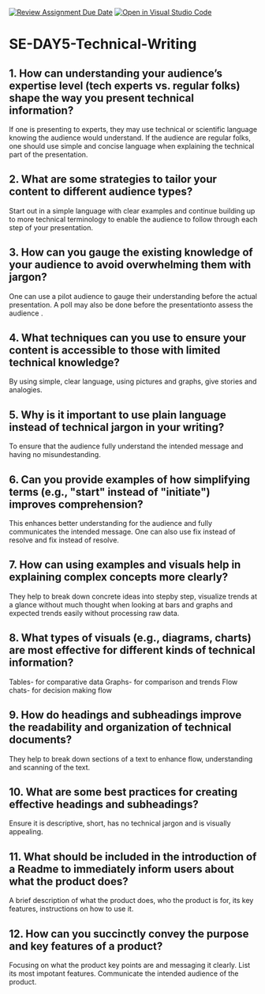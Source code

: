 [![Review Assignment Due Date](https://classroom.github.com/assets/deadline-readme-button-22041afd0340ce965d47ae6ef1cefeee28c7c493a6346c4f15d667ab976d596c.svg)](https://classroom.github.com/a/zsAR-pyY)
[![Open in Visual Studio Code](https://classroom.github.com/assets/open-in-vscode-2e0aaae1b6195c2367325f4f02e2d04e9abb55f0b24a779b69b11b9e10269abc.svg)](https://classroom.github.com/online_ide?assignment_repo_id=18944020&assignment_repo_type=AssignmentRepo)
# SE-DAY5-Technical-Writing
## 1. How can understanding your audience’s expertise level (tech experts vs. regular folks) shape the way you present technical information?
If one is presenting to experts, they may use technical or scientific language knowing the audience would understand. If the audience are regular folks, one should use simple and concise language when explaining the technical part of the presentation. 
## 2. What are some strategies to tailor your content to different audience types?
Start out in a simple language with clear examples and continue building up to more technical terminology to enable the audience to follow through each step of your presentation. 
## 3. How can you gauge the existing knowledge of your audience to avoid overwhelming them with jargon?
One can use a pilot audience to gauge their understanding before the actual presentation. A poll may also be done before the presentationto assess the audience .
## 4. What techniques can you use to ensure your content is accessible to those with limited technical knowledge?
By using simple, clear language, using pictures and graphs, give stories and analogies. 
## 5. Why is it important to use plain language instead of technical jargon in your writing?
To ensure that the audience fully understand the intended message and having no misundestanding.
## 6. Can you provide examples of how simplifying terms (e.g., "start" instead of "initiate") improves comprehension?
This enhances better understanding for the audience and fully communicates the intended message. One can also use fix instead of resolve and fix instead of resolve. 

## 7. How can using examples and visuals help in explaining complex concepts more clearly?
They help to break down concrete ideas into stepby step, visualize trends at a glance without much thought when looking at bars and graphs and expected trends easily without processing raw data. 
## 8. What types of visuals (e.g., diagrams, charts) are most effective for different kinds of technical information?
Tables- for comparative data
Graphs- for comparison and trends
Flow chats- for decision making flow


## 9. How do headings and subheadings improve the readability and organization of technical documents?
They help to break down sections of a text to enhance flow, understanding and scanning of the text. 
## 10. What are some best practices for creating effective headings and subheadings?
Ensure it is descriptive, short, has no technical jargon and is visually appealing. 
## 11. What should be included in the introduction of a Readme to immediately inform users about what the product does?
A brief description of what the product does, who the product is for, its key features, instructions on how to use it. 
## 12. How can you succinctly convey the purpose and key features of a product?
Focusing on what the product key points are and messaging it clearly. List its most impotant features. Communicate the intended audience of the product. 
